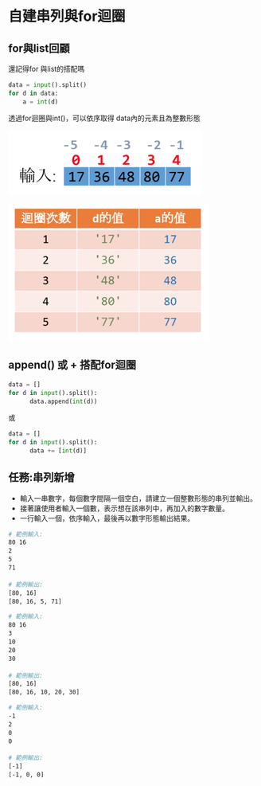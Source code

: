 # 自建串列與for迴圈

## for與list回顧

還記得for 與list的搭配嗎

```python
data = input().split()
for d in data:
    a = int(d)
```

透過for迴圈與int\(\)，可以依序取得 data內的元素且為整數形態

![](../../.gitbook/assets/image%20%2877%29.png)

![](../../.gitbook/assets/image%20%2888%29.png)

## append\(\) 或 + 搭配for迴圈

```python
data = []
for d in input().split():
      data.append(int(d))
```

或

```python
data = []
for d in input().split():
      data += [int(d)]
```

## 任務:串列新增

* 輸入一串數字，每個數字間隔一個空白，請建立一個整數形態的串列並輸出。
* 接著讓使用者輸入一個數，表示想在該串列中，再加入的數字數量。
* 一行輸入一個，依序輸入，最後再以數字形態輸出結果。

```bash
# 範例輸入:
80 16
2
5
71

# 範例輸出:
[80, 16]
[80, 16, 5, 71]
```

```bash
# 範例輸入:
80 16
3
10
20
30

# 範例輸出:
[80, 16]
[80, 16, 10, 20, 30]
```

```bash
# 範例輸入:
-1
2
0
0

# 範例輸出:
[-1]
[-1, 0, 0]
```

